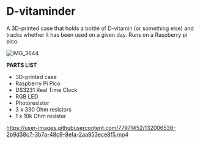 # D-vitaminder
A 3D-printed case that holds a bottle of D-vitamin (or something else) and tracks whether it has been used on a given day. Runs on a Raspberry pi pico.


![IMG_3644](https://user-images.githubusercontent.com/77971452/132006451-0d2e4824-3d41-4470-a52c-3202f99c00f1.jpg)

**PARTS LIST**

* 3D-printed case
* Raspberry Pi Pico
* DS3231 Real Time Clock
* RGB LED
* Photoresistor
* 3 x 330 Ohm resistors
* 1 x 10k Ohm resistor



https://user-images.githubusercontent.com/77971452/132006538-2b9d38c7-3b7a-48c9-8efa-2aa953ece8f5.mp4


